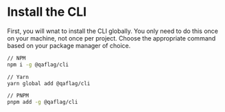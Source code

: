 # Install the CLI

First, you will wnat to install the CLI globally. You only need to do this once on your machine, not once per project. Choose the appropriate command based on your package manager of choice.

```bash
// NPM
npm i -g @qaflag/cli

// Yarn
yarn global add @qaflag/cli

// PNPM
pnpm add -g @qaflag/cli
```
